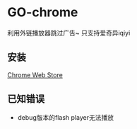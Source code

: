 # GO-chrome

利用外链播放器跳过广告~  只支持爱奇异iqiyi

## 安装

[Chrome Web Store](https://chrome.google.com/webstore/detail/go/ekikfhjmenpabkldholjipapdognkicp)

## 已知错误
- debug版本的flash player无法播放
